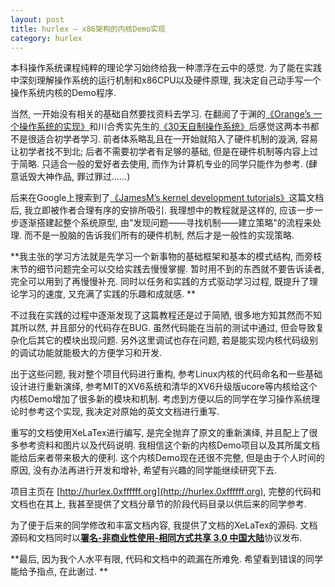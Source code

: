 ```yaml
---
layout: post
title: hurlex — x86架构的内核Demo实现 
category: hurlex
---
```


本科操作系统课程纯粹的理论学习始终给我一种漂浮在云中的感觉. 为了能在实践中深刻理解操作系统的运行机制和x86CPU以及硬件原理, 我决定自己动手写一个操作系统内核的Demo程序. 

当然, 一开始没有相关的基础自然要找资料去学习. 在翻阅了于渊的[《Orange’s 一个操作系统的实现》](http://book.douban.com/subject/3735649/)和川合秀实先生的[《30天自制操作系统》](http://book.douban.com/subject/11530329/)后感觉这两本书都不是很适合初学者学习. 前者体系略乱且在一开始就陷入了硬件机制的漩涡, 容易让初学者找不到北; 后者不需要初学者有足够的基础, 但是在硬件机制等内容上过于简略. 只适合一般的爱好者去使用, 而作为计算机专业的同学只能作为参考. (肆意诋毁大神作品, 罪过罪过……)

后来在Google上搜索到了[《JamesM’s kernel development tutorials》](http://www.jamesmolloy.co.uk/tutorial_html/)这篇文档后, 我立即被作者合理有序的安排所吸引. 我理想中的教程就是这样的, 应该一步一步逐渐搭建起整个系统原型, 由"发现问题——寻找机制——建立策略"的流程来处理. 而不是一股脑的告诉我们所有的硬件机制, 然后才是一般性的实现策略. 

**我主张的学习方法就是先学习一个新事物的基础框架和基本的模式结构, 而旁枝末节的细节问题完全可以交给实践去慢慢掌握. 暂时用不到的东西就不要告诉读者, 完全可以用到了再慢慢补充. 同时以任务和实践的方式驱动学习过程, 既提升了理论学习的速度, 又充满了实践的乐趣和成就感. **

不过我在实践的过程中逐渐发现了这篇教程还是过于简陋, 很多地方知其然而不知其所以然, 并且部分的代码存在BUG. 虽然代码能在当前的测试中通过, 但会导致复杂化后其它的模块出现问题. 另外这里调试也存在问题, 若是能实现内核代码级别的调试功能就能极大的方便学习和开发. 

出于这些问题, 我对整个项目代码进行重构, 参考Linux内核的代码命名和一些基础设计进行重新演绎, 参考MIT的XV6系统和清华的XV6升级版ucore等内核给这个内核Demo增加了很多新的模块和机制. 考虑到方便以后的同学在学习操作系统理论时参考这个实现, 我决定对原始的英文文档进行重写. 

重写的文档使用XeLaTex进行编写, 是完全抛弃了原文的重新演绎, 并且配上了很多参考资料和图片以及代码说明. 我相信这个新的内核Demo项目以及其所属文档能给后来者带来极大的便利. 这个内核Demo现在还很不完整, 但是由于个人时间的原因, 没有办法再进行开发和增补, 希望有兴趣的同学能继续研究下去. 

项目主页在 [http://hurlex.0xffffff.org](http://hurlex.0xffffff.org), 完整的代码和文档也在其上, 我甚至提供了文档分章节的阶段代码目录以供后来的同学参考. 

为了便于后来的同学修改和丰富文档内容, 我提供了文档的XeLaTex的源码. 文档源码和文档同时以[**署名-非商业性使用-相同方式共享 3.0 中国大陆**](http://creativecommons.org/licenses/by-nc-sa/3.0/cn/)协议发布. 

**最后, 因为我个人水平有限, 代码和文档中的疏漏在所难免. 希望看到错误的同学能给予指点, 在此谢过. **